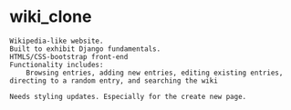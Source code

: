 # wiki_clone
	Wikipedia-like website.
	Built to exhibit Django fundamentals.
	HTMLS/CSS-bootstrap front-end
	Functionality includes: 
		Browsing entries, adding new entries, editing existing entries, directing to a random entry, and searching the wiki

	Needs styling updates. Especially for the create new page.
